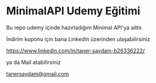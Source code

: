 # MinimalAPI Udemy Eğitimi
Bu repo udemy içinde hazırladığım Minimal API'ya aittir. 

İndirim kuponu için bana LinkedIn üzerinden ulaşabilirsiniz

https://www.linkedin.com/in/taner-saydam-b26336222/

ya da Mail atabilirsiniz

tanersaydam@gmail.com
